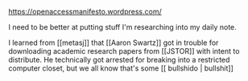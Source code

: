 https://openaccessmanifesto.wordpress.com/

I need to be better at putting stuff I'm researching into my daily note.

I learned from [[metasj]] that [[Aaron Swartz]] got in trouble for downloading academic research papers from [[JSTOR]] with intent to distribute. He technically got arrested for breaking into a restricted computer closet, but we all know that's some [[ bullshido | bullshit]]